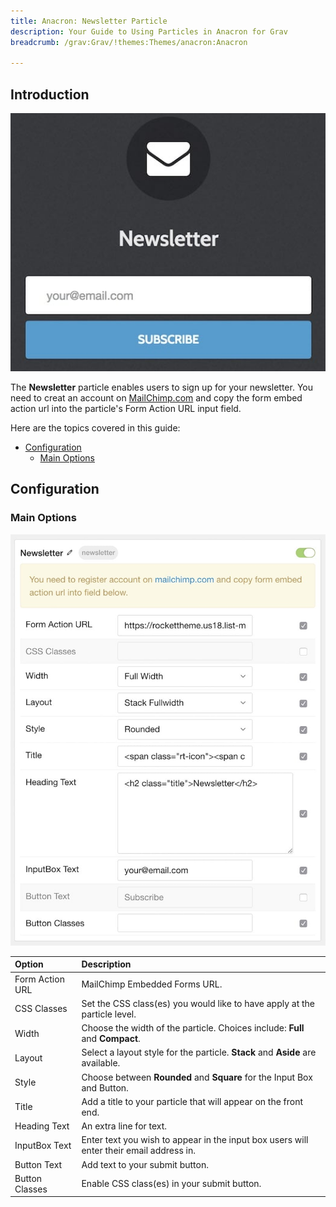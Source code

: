 ```yaml
---
title: Anacron: Newsletter Particle
description: Your Guide to Using Particles in Anacron for Grav
breadcrumb: /grav:Grav/!themes:Themes/anacron:Anacron

---
```


## Introduction

![](assets/particle_newsletter1.jpeg)

The **Newsletter** particle enables users to sign up for your newsletter. You need to creat an account on <a href="http://mailchimp.com/">MailChimp.com</a> and copy the form embed action url into the particle's Form Action URL input field.

Here are the topics covered in this guide:

* [Configuration](#configuration)
    - [Main Options](#main-options)

## Configuration

### Main Options 

![](assets/particle_newsletter2.jpeg)

| Option          | Description                                                                             |
| :-----          | :-----                                                                                  |
| Form Action URL | MailChimp Embedded Forms URL.                                                           |
| CSS Classes     | Set the CSS class(es) you would like to have apply at the particle level.               |
| Width           | Choose the width of the particle. Choices include: **Full** and **Compact**.            |
| Layout          | Select a layout style for the particle. **Stack** and **Aside** are available.          |
| Style           | Choose between **Rounded** and **Square** for the Input Box and Button.                 |
| Title           | Add a title to your particle that will appear on the front end.                         |
| Heading Text    | An extra line for text.                                                                 |
| InputBox Text   | Enter text you wish to appear in the input box users will enter their email address in. |
| Button Text     | Add text to your submit button.                                                         |
| Button Classes  | Enable CSS class(es) in your submit button.                                             |
